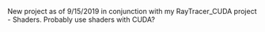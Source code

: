 New project as of 9/15/2019 in conjunction with my RayTracer_CUDA project - Shaders. Probably use shaders with CUDA?